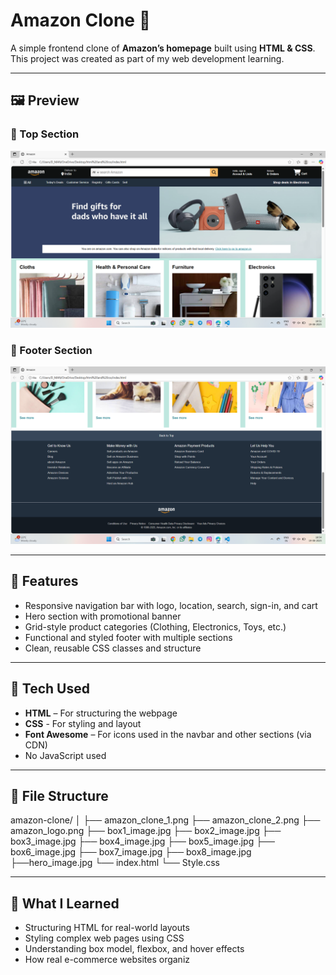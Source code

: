 
# Amazon Clone 🛒

A simple frontend clone of **Amazon’s homepage** built using **HTML & CSS**.  
This project was created as part of my web development learning.


---

## 🖼️ Preview

### 📌 Top Section
![Top Screenshot](./amazon_clone_1.png)

### 📌 Footer Section
![Footer Screenshot](./amazon_clone_2.png)

---

## 🚀 Features

- Responsive navigation bar with logo, location, search, sign-in, and cart
- Hero section with promotional banner
- Grid-style product categories (Clothing, Electronics, Toys, etc.)
- Functional and styled footer with multiple sections
- Clean, reusable CSS classes and structure

---

## 📁 Tech Used

- **HTML** – For structuring the webpage
- **CSS** - For styling and layout
- **Font Awesome** – For icons used in the navbar and other sections (via CDN)
- No JavaScript used

---

## 📂 File Structure

amazon-clone/
│
├── amazon_clone_1.png
├── amazon_clone_2.png
├── amazon_logo.png
├── box1_image.jpg
├── box2_image.jpg
├── box3_image.jpg
├── box4_image.jpg
├── box5_image.jpg
├── box6_image.jpg
├── box7_image.jpg
├── box8_image.jpg
├──hero_image.jpg
└── index.html
└── Style.css


---



## 🧠 What I Learned

- Structuring HTML for real-world layouts
- Styling complex web pages using CSS
- Understanding box model, flexbox, and hover effects
- How real e-commerce websites organiz
